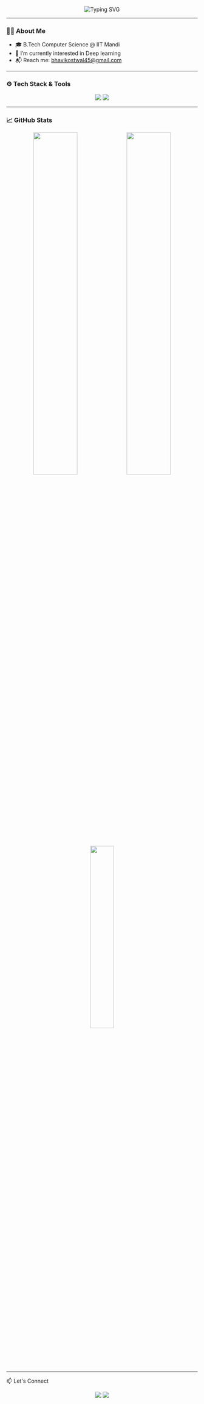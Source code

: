 
<!--
**BhavikOstwal/BhavikOstwal** is a ✨ _special_ ✨ repository because its `README.md` (this file) appears on your GitHub profile.

Here are some ideas to get you started:

- 🔭 I’m currently working on ...
- 🌱 I’m currently learning ...
- 👯 I’m looking to collaborate on ...
- 🤔 I’m looking for help with ...
- 💬 Ask me about ...
- 📫 How to reach me: ...
- 😄 Pronouns: ...
- ⚡ Fun fact: ...
-->

<!-- Banner -->
<p align="center">
  <img src="https://readme-typing-svg.demolab.com?font=Fira+Code&size=24&pause=1000&color=EAF2F8&center=true&vCenter=true&width=800&lines=Hi+%F0%9F%91%8B%2C+I'm+Bhavik+Ostwal.;Just+another+learner+trying+to+build+meaningful+things." alt="Typing SVG" />
</p>

---

### 👨‍💻 About Me

- 🎓 B.Tech Computer Science @ IIT Mandi
- 🌱 I’m currently interested in Deep learning
- 📬 Reach me: [bhavikostwal45@gmail.com](mailto:bhavikostwal45@gmail.com)

---

### ⚙️ Tech Stack & Tools

<p align="center">
  <img src="https://skillicons.dev/icons?i=python,cpp,qt,linux,pytorch,opencv" />
  <img src="https://skillicons.dev/icons?i=docker,js,git,postman" />
</p>

---

### 📈 GitHub Stats

<p align="center">
  <img src="https://github-readme-stats.vercel.app/api?username=bhavikostwal&show_icons=true&rank_icon=github&theme=transparent&count_private=true&hide_border=true" width="48%" />
  <img src="https://github-readme-streak-stats.herokuapp.com?user=bhavikostwal&theme=transparent&hide_border=true" width="48%" />
  <img src="https://github-readme-stats.vercel.app/api/top-langs/?username=bhavikostwal&layout=compact&theme=transparent&hide_border=true&langs_count=8" width="35%" />
</p>

---

<!-- ### 🏆 GitHub Trophies

<p align="center">
  <img src="https://github-profile-trophy.vercel.app/?username=bhavikostwal&theme=onedark&no-frame=true&no-bg=true&margin-w=10" />
</p>

---
-->

📫 Let's Connect
<p align="center"> <a href="mailto:bhavikostwal45@gmail.com"><img src="https://img.shields.io/badge/Email-D14836?style=flat&logo=gmail&logoColor=white"/></a> <a href="https://linkedin.com/in/bhavikostwal"><img src="https://img.shields.io/badge/LinkedIn-blue?style=flat&logo=linkedin&logoColor=white"/></a> </p>
